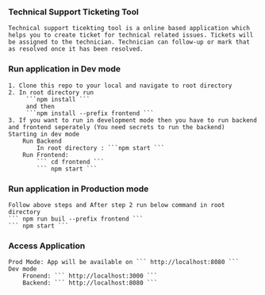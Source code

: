 ### Technical Support Ticketing Tool

    Technical support ticekting tool is a online based application which helps you to create ticket for technical related issues. Tickets will be assigned to the technician. Technician can follow-up or mark that as resolved once it has been resolved.

### Run application in Dev mode

    1. Clone this repo to your local and navigate to root directory
    2. In root directory run
         ```npm install ```
         and then
         ```npm install --prefix frontend ```
    3. If you want to run in development mode then you have to run backend and frontend seperately (You need secrets to run the backend)
    Starting in dev mode
        Run Backend
            In root directory : ```npm start ```
        Run Frontend:
            ``` cd frontend ```
            ``` npm start ```

### Run application in Production mode

    Follow above steps and After step 2 run below command in root directory
    ``` npm run buil --prefix frontend ```
    ``` npm start ```

### Access Application

    Prod Mode: App will be available on ``` http://localhost:8080 ```
    Dev mode
        Fronend: ``` http://localhost:3000 ```
        Backend: ``` http://localhost:8080 ```
